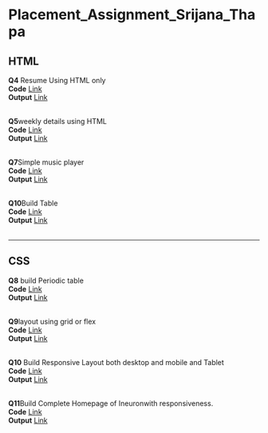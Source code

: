 # Placement_Assignment_Srijana_Thapa
## HTML<br>
**Q4** Resume Using HTML only<br>
**Code** [Link](https://github.com/Srijana1425/Placement_Assignment_Srijana_Thapa/blob/main/html/resume/index.html)<br>
**Output** [Link](http://127.0.0.1:5500/resume/index.html)<br><br>

**Q5**weekly details using  HTML <br>
**Code** [Link](https://github.com/Srijana1425/Placement_Assignment_Srijana_Thapa/blob/main/html/Weekly%20details/index.html)<br>
**Output** [Link](http://127.0.0.1:5500/Weekly%20details/index.html)<br><br>

**Q7**Simple music player<br>
**Code** [Link](https://github.com/Srijana1425/Placement_Assignment_Srijana_Thapa/blob/main/html/resume/index.html)<br>
**Output** [Link](http://127.0.0.1:5500/simple%20Music%20player/index.html)<br><br>

**Q10**Build Table <br>
**Code** [Link](https://github.com/Srijana1425/Placement_Assignment_Srijana_Thapa/blob/main/html/resume/index.html)<br>
**Output** [Link](http://127.0.0.1:5500/time%20table/index.html)<br><br>
**************************************************************************************
## CSS<br>
**Q8** build Periodic table <br>
**Code** [Link](https://github.com/Srijana1425/Placement_Assignment_Srijana_Thapa/blob/main/html/resume/index.html)<br>
**Output** [Link](http://127.0.0.1:5500/Periodic%20Table/index.html)<br><br>

**Q9**layout using grid or flex <br>
**Code** [Link](https://github.com/Srijana1425/Placement_Assignment_Srijana_Thapa/blob/main/html/resume/index.html)<br>
**Output** [Link](http://127.0.0.1:5500/layout/index.html)<br><br>

**Q10** Build Responsive Layout both desktop and mobile and Tablet<br>
**Code** [Link](https://github.com/Srijana1425/Placement_Assignment_Srijana_Thapa/blob/main/html/resume/index.html)<br>
**Output** [Link](http://127.0.0.1:5500/Responsive%20Layout/index.html)<br><br>

**Q11**Build Complete Homepage of Ineuronwith responsiveness.<br>
**Code** [Link](https://github.com/Srijana1425/Placement_Assignment_Srijana_Thapa/blob/main/html/resume/index.html)<br>
**Output** [Link](http://127.0.0.1:5500/ineuron%20website/index.html)<br><br>

